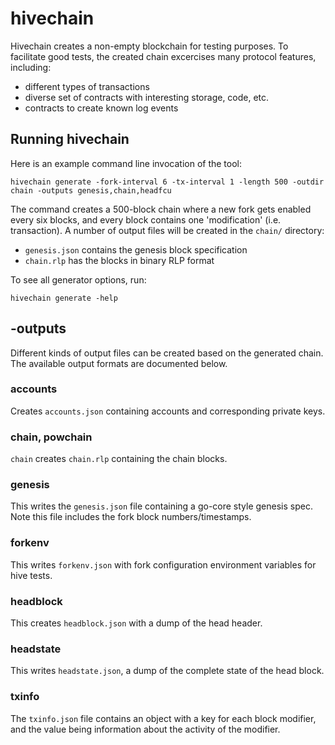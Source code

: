 # hivechain

Hivechain creates a non-empty blockchain for testing purposes. To facilitate good tests,
the created chain excercises many protocol features, including:

- different types of transactions
- diverse set of contracts with interesting storage, code, etc.
- contracts to create known log events

## Running hivechain

Here is an example command line invocation of the tool:

    hivechain generate -fork-interval 6 -tx-interval 1 -length 500 -outdir chain -outputs genesis,chain,headfcu

The command creates a 500-block chain where a new fork gets enabled every six blocks, and
every block contains one 'modification' (i.e. transaction). A number of output files will
be created in the `chain/` directory:

- `genesis.json` contains the genesis block specification
- `chain.rlp` has the blocks in binary RLP format

To see all generator options, run:

    hivechain generate -help

## -outputs

Different kinds of output files can be created based on the generated chain. The available
output formats are documented below.

### accounts

Creates `accounts.json` containing accounts and corresponding private keys.

### chain, powchain

`chain` creates `chain.rlp` containing the chain blocks.

### genesis

This writes the `genesis.json` file containing a go-core style genesis spec. Note
this file includes the fork block numbers/timestamps.

### forkenv

This writes `forkenv.json` with fork configuration environment variables for hive tests.

### headblock

This creates `headblock.json` with a dump of the head header.

### headstate

This writes `headstate.json`, a dump of the complete state of the head block.

### txinfo

The `txinfo.json` file contains an object with a key for each block modifier, and the
value being information about the activity of the modifier.
